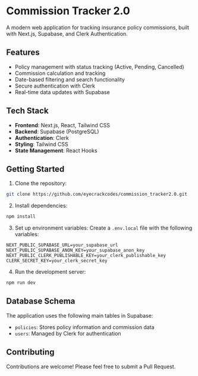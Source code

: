 # Commission Tracker 2.0

A modern web application for tracking insurance policy commissions, built with Next.js, Supabase, and Clerk Authentication.

## Features

- Policy management with status tracking (Active, Pending, Cancelled)
- Commission calculation and tracking
- Date-based filtering and search functionality
- Secure authentication with Clerk
- Real-time data updates with Supabase

## Tech Stack

- **Frontend**: Next.js, React, Tailwind CSS
- **Backend**: Supabase (PostgreSQL)
- **Authentication**: Clerk
- **Styling**: Tailwind CSS
- **State Management**: React Hooks

## Getting Started

1. Clone the repository:

```bash
git clone https://github.com/eyecrackcodes/commission_tracker2.0.git
```

2. Install dependencies:

```bash
npm install
```

3. Set up environment variables:
   Create a `.env.local` file with the following variables:

```
NEXT_PUBLIC_SUPABASE_URL=your_supabase_url
NEXT_PUBLIC_SUPABASE_ANON_KEY=your_supabase_anon_key
NEXT_PUBLIC_CLERK_PUBLISHABLE_KEY=your_clerk_publishable_key
CLERK_SECRET_KEY=your_clerk_secret_key
```

4. Run the development server:

```bash
npm run dev
```

## Database Schema

The application uses the following main tables in Supabase:

- `policies`: Stores policy information and commission data
- `users`: Managed by Clerk for authentication

## Contributing

Contributions are welcome! Please feel free to submit a Pull Request.
